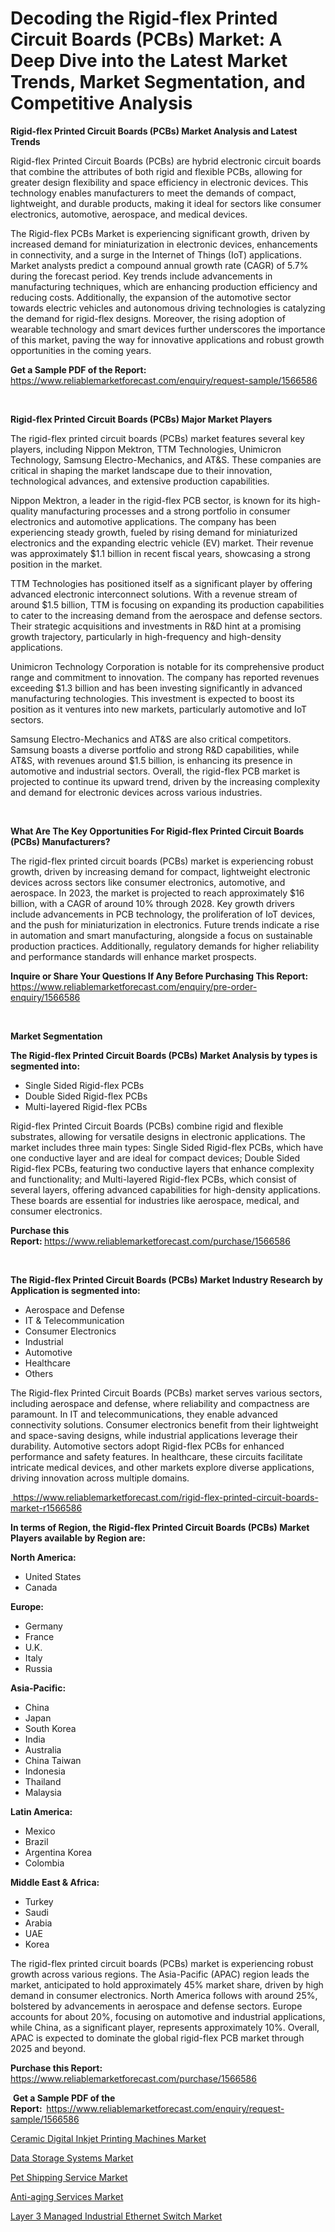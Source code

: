<p><h1>Decoding the Rigid-flex Printed Circuit Boards (PCBs) Market: A Deep Dive into the Latest Market Trends, Market Segmentation, and Competitive Analysis</h1></p><p><strong>Rigid-flex Printed Circuit Boards (PCBs) Market Analysis and Latest Trends</strong></p>
<p><p>Rigid-flex Printed Circuit Boards (PCBs) are hybrid electronic circuit boards that combine the attributes of both rigid and flexible PCBs, allowing for greater design flexibility and space efficiency in electronic devices. This technology enables manufacturers to meet the demands of compact, lightweight, and durable products, making it ideal for sectors like consumer electronics, automotive, aerospace, and medical devices.</p><p>The Rigid-flex PCBs Market is experiencing significant growth, driven by increased demand for miniaturization in electronic devices, enhancements in connectivity, and a surge in the Internet of Things (IoT) applications. Market analysts predict a compound annual growth rate (CAGR) of 5.7% during the forecast period. Key trends include advancements in manufacturing techniques, which are enhancing production efficiency and reducing costs. Additionally, the expansion of the automotive sector towards electric vehicles and autonomous driving technologies is catalyzing the demand for rigid-flex designs. Moreover, the rising adoption of wearable technology and smart devices further underscores the importance of this market, paving the way for innovative applications and robust growth opportunities in the coming years.</p></p>
<p><strong>Get a Sample PDF of the Report:&nbsp;</strong> <a href="https://www.reliablemarketforecast.com/enquiry/request-sample/1566586?utm_campaign=1842&utm_medium=2&utm_source=Github&utm_content=ia&utm_term=07122024&utm_id=rigid-flex-printed-circuit-boards-pcbs">https://www.reliablemarketforecast.com/enquiry/request-sample/1566586</a></p>
<p>&nbsp;</p>
<p><strong>Rigid-flex Printed Circuit Boards (PCBs) Major Market Players</strong></p>
<p><p>The rigid-flex printed circuit boards (PCBs) market features several key players, including Nippon Mektron, TTM Technologies, Unimicron Technology, Samsung Electro-Mechanics, and AT&S. These companies are critical in shaping the market landscape due to their innovation, technological advances, and extensive production capabilities.</p><p>Nippon Mektron, a leader in the rigid-flex PCB sector, is known for its high-quality manufacturing processes and a strong portfolio in consumer electronics and automotive applications. The company has been experiencing steady growth, fueled by rising demand for miniaturized electronics and the expanding electric vehicle (EV) market. Their revenue was approximately $1.1 billion in recent fiscal years, showcasing a strong position in the market.</p><p>TTM Technologies has positioned itself as a significant player by offering advanced electronic interconnect solutions. With a revenue stream of around $1.5 billion, TTM is focusing on expanding its production capabilities to cater to the increasing demand from the aerospace and defense sectors. Their strategic acquisitions and investments in R&D hint at a promising growth trajectory, particularly in high-frequency and high-density applications.</p><p>Unimicron Technology Corporation is notable for its comprehensive product range and commitment to innovation. The company has reported revenues exceeding $1.3 billion and has been investing significantly in advanced manufacturing technologies. This investment is expected to boost its position as it ventures into new markets, particularly automotive and IoT sectors.</p><p>Samsung Electro-Mechanics and AT&S are also critical competitors. Samsung boasts a diverse portfolio and strong R&D capabilities, while AT&S, with revenues around $1.5 billion, is enhancing its presence in automotive and industrial sectors. Overall, the rigid-flex PCB market is projected to continue its upward trend, driven by the increasing complexity and demand for electronic devices across various industries.</p></p>
<p>&nbsp;</p>
<p><strong>What Are The Key Opportunities For Rigid-flex Printed Circuit Boards (PCBs) Manufacturers?</strong></p>
<p><p>The rigid-flex printed circuit boards (PCBs) market is experiencing robust growth, driven by increasing demand for compact, lightweight electronic devices across sectors like consumer electronics, automotive, and aerospace. In 2023, the market is projected to reach approximately $16 billion, with a CAGR of around 10% through 2028. Key growth drivers include advancements in PCB technology, the proliferation of IoT devices, and the push for miniaturization in electronics. Future trends indicate a rise in automation and smart manufacturing, alongside a focus on sustainable production practices. Additionally, regulatory demands for higher reliability and performance standards will enhance market prospects.</p></p>
<p><strong>Inquire or Share Your Questions If Any Before Purchasing This Report:</strong> <a href="https://www.reliablemarketforecast.com/enquiry/pre-order-enquiry/1566586?utm_campaign=1842&utm_medium=2&utm_source=Github&utm_content=ia&utm_term=07122024&utm_id=rigid-flex-printed-circuit-boards-pcbs">https://www.reliablemarketforecast.com/enquiry/pre-order-enquiry/1566586</a></p>
<p>&nbsp;</p>
<p><strong>Market Segmentation</strong></p>
<p><strong>The Rigid-flex Printed Circuit Boards (PCBs) Market Analysis by types is segmented into:</strong></p>
<p><ul><li>Single Sided Rigid-flex PCBs</li><li>Double Sided Rigid-flex PCBs</li><li>Multi-layered Rigid-flex PCBs</li></ul></p>
<p><p>Rigid-flex Printed Circuit Boards (PCBs) combine rigid and flexible substrates, allowing for versatile designs in electronic applications. The market includes three main types: Single Sided Rigid-flex PCBs, which have one conductive layer and are ideal for compact devices; Double Sided Rigid-flex PCBs, featuring two conductive layers that enhance complexity and functionality; and Multi-layered Rigid-flex PCBs, which consist of several layers, offering advanced capabilities for high-density applications. These boards are essential for industries like aerospace, medical, and consumer electronics.</p></p>
<p><strong>Purchase this Report:&nbsp;</strong><a href="https://www.reliablemarketforecast.com/purchase/1566586?utm_campaign=1842&utm_medium=2&utm_source=Github&utm_content=ia&utm_term=07122024&utm_id=rigid-flex-printed-circuit-boards-pcbs">https://www.reliablemarketforecast.com/purchase/1566586</a></p>
<p>&nbsp;</p>
<p><strong>The Rigid-flex Printed Circuit Boards (PCBs) Market Industry Research by Application is segmented into:</strong></p>
<p><ul><li>Aerospace and Defense</li><li>IT & Telecommunication</li><li>Consumer Electronics</li><li>Industrial</li><li>Automotive</li><li>Healthcare</li><li>Others</li></ul></p>
<p><p>The Rigid-flex Printed Circuit Boards (PCBs) market serves various sectors, including aerospace and defense, where reliability and compactness are paramount. In IT and telecommunications, they enable advanced connectivity solutions. Consumer electronics benefit from their lightweight and space-saving designs, while industrial applications leverage their durability. Automotive sectors adopt Rigid-flex PCBs for enhanced performance and safety features. In healthcare, these circuits facilitate intricate medical devices, and other markets explore diverse applications, driving innovation across multiple domains.</p></p>
<p><a href="https://www.reliablemarketforecast.com/rigid-flex-printed-circuit-boards-market-r1566586?utm_campaign=1842&utm_medium=2&utm_source=Github&utm_content=ia&utm_term=07122024&utm_id=rigid-flex-printed-circuit-boards-pcbs">&nbsp;https://www.reliablemarketforecast.com/rigid-flex-printed-circuit-boards-market-r1566586</a></p>
<p><strong>In terms of Region, the Rigid-flex Printed Circuit Boards (PCBs) Market Players available by Region are:</strong></p>
<p>
    <p> <strong> North America: </strong>
        <ul>
            <li>United States</li>
            <li>Canada</li>
        </ul>
        </p> 
    <p> <strong> Europe: </strong>
        <ul>
            <li>Germany</li>
            <li>France</li>
            <li>U.K.</li>
            <li>Italy</li>
            <li>Russia</li>
        </ul>
        </p> 
    <p> <strong> Asia-Pacific: </strong>
        <ul>
            <li>China</li>
            <li>Japan</li>
            <li>South Korea</li>
            <li>India</li>
            <li>Australia</li>
            <li>China Taiwan</li>
            <li>Indonesia</li>
            <li>Thailand</li>
            <li>Malaysia</li>
        </ul>
        </p> 
    <p> <strong> Latin America: </strong>
        <ul>
            <li>Mexico</li>
            <li>Brazil</li>
            <li>Argentina Korea</li>
            <li>Colombia</li>
        </ul>
        </p> 
    <p> <strong> Middle East & Africa: </strong>
        <ul>
            <li>Turkey</li>
            <li>Saudi</li>
            <li>Arabia</li>
            <li>UAE</li>
            <li>Korea</li>
        </ul>
    </p>
    </p>
<p><p>The rigid-flex printed circuit boards (PCBs) market is experiencing robust growth across various regions. The Asia-Pacific (APAC) region leads the market, anticipated to hold approximately 45% market share, driven by high demand in consumer electronics. North America follows with around 25%, bolstered by advancements in aerospace and defense sectors. Europe accounts for about 20%, focusing on automotive and industrial applications, while China, as a significant player, represents approximately 10%. Overall, APAC is expected to dominate the global rigid-flex PCB market through 2025 and beyond.</p></p>
<p><strong>Purchase this Report: </strong><a href="https://www.reliablemarketforecast.com/purchase/1566586?utm_campaign=1842&utm_medium=2&utm_source=Github&utm_content=ia&utm_term=07122024&utm_id=rigid-flex-printed-circuit-boards-pcbs">https://www.reliablemarketforecast.com/purchase/1566586</a></p>
<p>&nbsp;<strong>Get a Sample PDF of the Report:&nbsp;&nbsp;</strong><a href="https://www.reliablemarketforecast.com/enquiry/request-sample/1566586?utm_campaign=1842&utm_medium=2&utm_source=Github&utm_content=ia&utm_term=07122024&utm_id=rigid-flex-printed-circuit-boards-pcbs">https://www.reliablemarketforecast.com/enquiry/request-sample/1566586</a></p>
<p><strong></strong></p>
<p><p><a href="https://issuu.com/reportprime-2/docs/ceramic-digital-inkjet-printing-machines-market-si?utm_campaign=1842&utm_medium=2&utm_source=Github&utm_content=ia&utm_term=07122024&utm_id=rigid-flex-printed-circuit-boards-pcbs">Ceramic Digital Inkjet Printing Machines Market</a></p><p><a href="https://www.linkedin.com/pulse/data-storage-systems-market-analysis-report-2024-2031-key-hr6pe?utm_campaign=1842&utm_medium=2&utm_source=Github&utm_content=ia&utm_term=07122024&utm_id=rigid-flex-printed-circuit-boards-pcbs">Data Storage Systems Market</a></p><p><a href="https://www.linkedin.com/pulse/emerging-opportunities-challenges-global-pet-shipping-service-aavhe?utm_campaign=1842&utm_medium=2&utm_source=Github&utm_content=ia&utm_term=07122024&utm_id=rigid-flex-printed-circuit-boards-pcbs">Pet Shipping Service Market</a></p><p><a href="https://github.com/RoccoManning/Market-Research-Report-List-7/blob/main/anti-aging-services-market.md?utm_campaign=1842&utm_medium=2&utm_source=Github&utm_content=ia&utm_term=07122024&utm_id=rigid-flex-printed-circuit-boards-pcbs">Anti-aging Services Market</a></p><p><a href="https://issuu.com/reportprime-2/docs/layer-3-managed-industrial-ethernet-switch-market-?utm_campaign=1842&utm_medium=2&utm_source=Github&utm_content=ia&utm_term=07122024&utm_id=rigid-flex-printed-circuit-boards-pcbs">Layer 3 Managed Industrial Ethernet Switch Market</a></p></p>